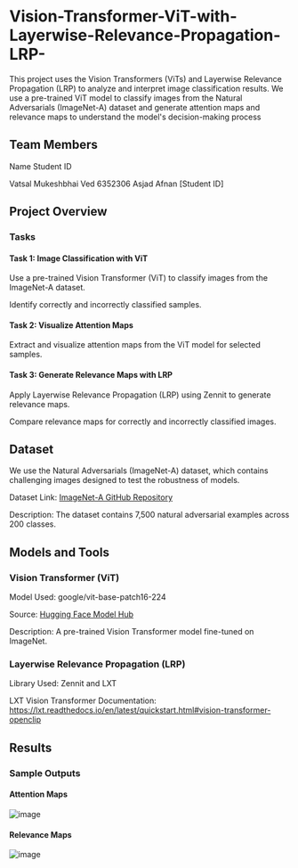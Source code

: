 # Vision-Transformer-ViT-with-Layerwise-Relevance-Propagation-LRP-

This project uses the Vision Transformers (ViTs) and Layerwise Relevance Propagation (LRP) to analyze and interpret image classification results. We use a pre-trained ViT model to classify images from the Natural Adversarials (ImageNet-A) dataset and generate attention maps and relevance maps to understand the model's decision-making process

## Team Members
Name	Student ID

Vatsal Mukeshbhai Ved	6352306
Asjad Afnan [Student ID]

## Project Overview
### Tasks
#### Task 1: Image Classification with ViT
Use a pre-trained Vision Transformer (ViT) to classify images from the ImageNet-A dataset.

Identify correctly and incorrectly classified samples.

#### Task 2: Visualize Attention Maps
Extract and visualize attention maps from the ViT model for selected samples.

#### Task 3: Generate Relevance Maps with LRP
Apply Layerwise Relevance Propagation (LRP) using Zennit to generate relevance maps.

Compare relevance maps for correctly and incorrectly classified images.


## Dataset
We use the Natural Adversarials (ImageNet-A) dataset, which contains challenging images designed to test the robustness of models.

Dataset Link: [ImageNet-A GitHub Repository](https://github.com/hendrycks/natural-adv-examples)

Description: The dataset contains 7,500 natural adversarial examples across 200 classes.

## Models and Tools
### Vision Transformer (ViT)

Model Used: google/vit-base-patch16-224

Source: [Hugging Face Model Hub](https://huggingface.co/google/vit-base-patch16-224)

Description: A pre-trained Vision Transformer model fine-tuned on ImageNet.

### Layerwise Relevance Propagation (LRP)
Library Used: Zennit and LXT

LXT Vision Transformer Documentation: https://lxt.readthedocs.io/en/latest/quickstart.html#vision-transformer-openclip

## Results
### Sample Outputs

#### Attention Maps
![image](https://github.com/user-attachments/assets/5426d6f4-5f13-49ab-b4b3-8104f605d2b4)

#### Relevance Maps
![image](https://github.com/user-attachments/assets/5599e46a-6404-4c3a-b77a-58f14476bfa6)

